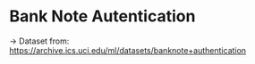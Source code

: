 # Bank Note Autentication 
-> Dataset from: https://archive.ics.uci.edu/ml/datasets/banknote+authentication
